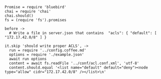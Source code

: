     Promise = require 'bluebird'
    chai = require 'chai'
    chai.should()
    fs = (require 'fs').promises

    before ->
      # Write a file in server.json that contains  "acls": { "default": [ "172.17.42.0/8" ] }

    it.skip 'should write proper ACLS', ->
      run = require '../config.coffee.md'
      options = require './example.json'
      await run options
      content = await fs.readFile '../conf/acl.conf.xml', 'utf-8'
      content.should.equal '<list name="default" default="deny"><node type="allow" cidr="172.17.42.0/8" /></list>\n'
